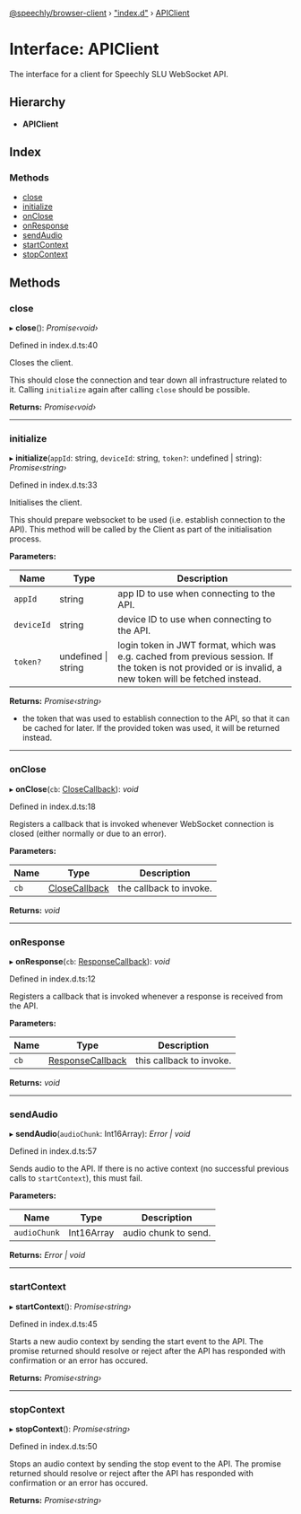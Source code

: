 [@speechly/browser-client](../README.md) › ["index.d"](../modules/_index_d_.md) › [APIClient](_index_d_.apiclient.md)

# Interface: APIClient

The interface for a client for Speechly SLU WebSocket API.

## Hierarchy

* **APIClient**

## Index

### Methods

* [close](_index_d_.apiclient.md#close)
* [initialize](_index_d_.apiclient.md#initialize)
* [onClose](_index_d_.apiclient.md#onclose)
* [onResponse](_index_d_.apiclient.md#onresponse)
* [sendAudio](_index_d_.apiclient.md#sendaudio)
* [startContext](_index_d_.apiclient.md#startcontext)
* [stopContext](_index_d_.apiclient.md#stopcontext)

## Methods

###  close

▸ **close**(): *Promise‹void›*

Defined in index.d.ts:40

Closes the client.

This should close the connection and tear down all infrastructure related to it.
Calling `initialize` again after calling `close` should be possible.

**Returns:** *Promise‹void›*

___

###  initialize

▸ **initialize**(`appId`: string, `deviceId`: string, `token?`: undefined | string): *Promise‹string›*

Defined in index.d.ts:33

Initialises the client.

This should prepare websocket to be used (i.e. establish connection to the API).
This method will be called by the Client as part of the initialisation process.

**Parameters:**

Name | Type | Description |
------ | ------ | ------ |
`appId` | string | app ID to use when connecting to the API. |
`deviceId` | string | device ID to use when connecting to the API. |
`token?` | undefined &#124; string | login token in JWT format, which was e.g. cached from previous session.                If the token is not provided or is invalid, a new token will be fetched instead.  |

**Returns:** *Promise‹string›*

- the token that was used to establish connection to the API, so that it can be cached for later.
           If the provided token was used, it will be returned instead.

___

###  onClose

▸ **onClose**(`cb`: [CloseCallback](../modules/_index_d_.md#closecallback)): *void*

Defined in index.d.ts:18

Registers a callback that is invoked whenever WebSocket connection is closed (either normally or due to an error).

**Parameters:**

Name | Type | Description |
------ | ------ | ------ |
`cb` | [CloseCallback](../modules/_index_d_.md#closecallback) | the callback to invoke.  |

**Returns:** *void*

___

###  onResponse

▸ **onResponse**(`cb`: [ResponseCallback](../modules/_index_d_.md#responsecallback)): *void*

Defined in index.d.ts:12

Registers a callback that is invoked whenever a response is received from the API.

**Parameters:**

Name | Type | Description |
------ | ------ | ------ |
`cb` | [ResponseCallback](../modules/_index_d_.md#responsecallback) | this callback to invoke.  |

**Returns:** *void*

___

###  sendAudio

▸ **sendAudio**(`audioChunk`: Int16Array): *Error | void*

Defined in index.d.ts:57

Sends audio to the API.
If there is no active context (no successful previous calls to `startContext`), this must fail.

**Parameters:**

Name | Type | Description |
------ | ------ | ------ |
`audioChunk` | Int16Array | audio chunk to send.  |

**Returns:** *Error | void*

___

###  startContext

▸ **startContext**(): *Promise‹string›*

Defined in index.d.ts:45

Starts a new audio context by sending the start event to the API.
The promise returned should resolve or reject after the API has responded with confirmation or an error has occured.

**Returns:** *Promise‹string›*

___

###  stopContext

▸ **stopContext**(): *Promise‹string›*

Defined in index.d.ts:50

Stops an audio context by sending the stop event to the API.
The promise returned should resolve or reject after the API has responded with confirmation or an error has occured.

**Returns:** *Promise‹string›*
